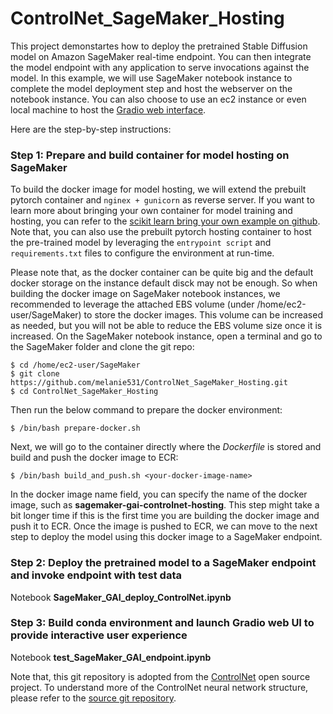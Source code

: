 # ControlNet_SageMaker_Hosting

This project demonstartes how to deploy the pretrained Stable Diffusion model on Amazon SageMaker real-time endpoint. You can then integrate the model endpoint with any application to serve invocations against the model. In this example, we will use SageMaker notebook instance to complete the model deployment step and host the webserver on the notebook instance. You can also choose to use an ec2 instance or even local machine to host the [Gradio web interface](https://gradio.app/).

Here are the step-by-step instructions:

### Step 1: Prepare and build container for model hosting on SageMaker
To build the docker image for model hosting, we will extend the prebuilt pytorch container and `nginex + gunicorn` as reverse server. If you want to learn more about bringing your own container for model training and hosting, you can refer to the [scikit learn bring your own example on github](https://github.com/aws/amazon-sagemaker-examples/tree/main/advanced_functionality/scikit_bring_your_own/container). Note that, you can also use the prebuilt pytorch hosting  container to host the pre-trained model by leveraging the `entrypoint script` and `requirements.txt` files to configure the environment at run-time.  

Please note that, as the docker container can be quite big and the default docker storage on the instance default disck may not be enough. So when building the docker image on SageMaker notebook instances, we recommended to leverage the attached EBS volume (under /home/ec2-user/SageMaker) to store the docker images. This volume can be increased as needed, but you will not be able to reduce the EBS volume size once it is increased. On the SageMaker notebook instance, open a terminal and go to the SageMaker folder and clone the git repo:

```
$ cd /home/ec2-user/SageMaker
$ git clone https://github.com/melanie531/ControlNet_SageMaker_Hosting.git
$ cd ControlNet_SageMaker_Hosting

```

Then run the below command to prepare the docker environment:

```
$ /bin/bash prepare-docker.sh
```

Next, we will go to the container directly where the *Dockerfile* is stored and build and push the docker image to ECR:

```
$ /bin/bash build_and_push.sh <your-docker-image-name>
```

In the docker image name field, you can specify the name of the docker image, such as **sagemaker-gai-controlnet-hosting**. This step might take a bit longer time if this is the first time you are building the docker image and push it to ECR. Once the image is pushed to ECR, we can move to the next step to deploy the model using this docker image to a SageMaker endpoint.

### Step 2: Deploy the pretrained model to a SageMaker endpoint and invoke endpoint with test data

Notebook **SageMaker_GAI_deploy_ControlNet.ipynb**


### Step 3: Build conda environment and launch Gradio web UI to provide interactive user experience

Notebook **test_SageMaker_GAI_endpoint.ipynb**

Note that, this git repository is adopted from the [ControlNet](https://github.com/lllyasviel/ControlNet) open source project. To understand more of the ControlNet neural network structure, please refer to the [source git repository](https://github.com/lllyasviel/ControlNet).